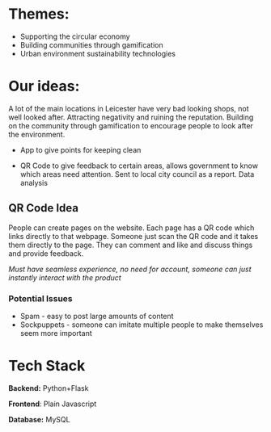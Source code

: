 
# Themes:

- Supporting the circular economy
- Building communities through gamification
- Urban environment sustainability technologies

# Our ideas:

A lot of the main locations in Leicester have very bad looking shops, not well looked after.
Attracting negativity and ruining the reputation.
Building on the community through gamification to encourage people to look after the environment.

* App to give points for keeping clean

* QR Code to give feedback to certain areas, allows government to know which areas need attention. Sent to local city council as a report. Data analysis

## QR Code Idea

People can create pages on the website. Each page has a QR code which links directly to that webpage. Someone just scan the QR code and it takes them directly to the page. They can comment and like and discuss things and provide feedback.

*Must have seamless experience, no need for account, someone can just instantly interact with the product*

### Potential Issues

* Spam - easy to post large amounts of content
* Sockpuppets - someone can imitate multiple people to make themselves seem more important



# Tech Stack

**Backend:** Python+Flask

**Frontend**: Plain Javascript

**Database:** MySQL
